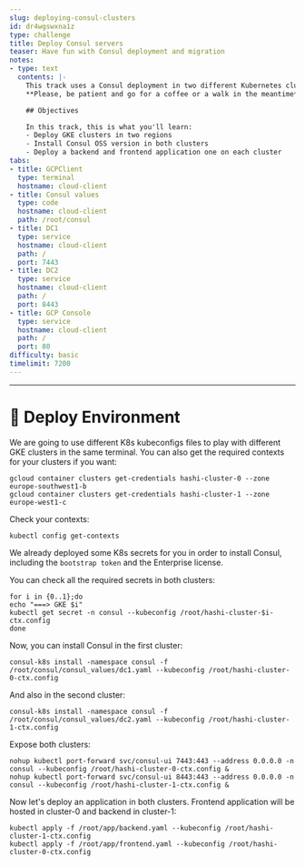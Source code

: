 ```yaml
---
slug: deploying-consul-clusters
id: dr4wgswxna1z
type: challenge
title: Deploy Consul servers
teaser: Have fun with Consul deployment and migration
notes:
- type: text
  contents: |-
    This track uses a Consul deployment in two different Kubernetes clusters.
    **Please, be patient and go for a coffee or a walk in the meantime**. This will take around 8 minutes to deploy all K8s clusters and prepare the environment.

    ## Objectives

    In this track, this is what you'll learn:
    - Deploy GKE clusters in two regions
    - Install Consul OSS version in both clusters
    - Deploy a backend and frontend application one on each cluster
tabs:
- title: GCPClient
  type: terminal
  hostname: cloud-client
- title: Consul values
  type: code
  hostname: cloud-client
  path: /root/consul
- title: DC1
  type: service
  hostname: cloud-client
  path: /
  port: 7443
- title: DC2
  type: service
  hostname: cloud-client
  path: /
  port: 8443
- title: GCP Console
  type: service
  hostname: cloud-client
  path: /
  port: 80
difficulty: basic
timelimit: 7200
---
```


---

👋 Deploy Environment
=====================


We are going to use different K8s kubeconfigs files to play with different GKE clusters in the same terminal. You can also get the required contexts for your clusters if you want:

```
gcloud container clusters get-credentials hashi-cluster-0 --zone europe-southwest1-b
gcloud container clusters get-credentials hashi-cluster-1 --zone europe-west1-c
```

Check your contexts:

```
kubectl config get-contexts
```

We already deployed some K8s secrets for you in order to install Consul, including the `bootstrap token` and the Enterprise license.

You can check all the required secrets in both clusters:
```
for i in {0..1};do
echo "===> GKE $i"
kubectl get secret -n consul --kubeconfig /root/hashi-cluster-$i-ctx.config
done
```

Now, you can install Consul in the first cluster:
```
consul-k8s install -namespace consul -f /root/consul/consul_values/dc1.yaml --kubeconfig /root/hashi-cluster-0-ctx.config
```

And also in the second cluster:
```
consul-k8s install -namespace consul -f /root/consul/consul_values/dc2.yaml --kubeconfig /root/hashi-cluster-1-ctx.config
```

Expose both clusters:
```
nohup kubectl port-forward svc/consul-ui 7443:443 --address 0.0.0.0 -n consul --kubeconfig /root/hashi-cluster-0-ctx.config &
nohup kubectl port-forward svc/consul-ui 8443:443 --address 0.0.0.0 -n consul --kubeconfig /root/hashi-cluster-1-ctx.config &
```

Now let's deploy an application in both clusters. Frontend application will be hosted in cluster-0 and backend in cluster-1:
```
kubectl apply -f /root/app/backend.yaml --kubeconfig /root/hashi-cluster-1-ctx.config
kubectl apply -f /root/app/frontend.yaml --kubeconfig /root/hashi-cluster-0-ctx.config
```



